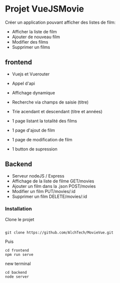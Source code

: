 # Projet VueJSMovie

Créer un application pouvant afficher des listes de film: 
 - Afficher la liste de film
 - Ajouter de nouveau film
 - Modifier des films
 - Supprimer un films

## frontend
 - Vuejs et Vuerouter
 - Appel d'api
 - Affichage dynamique
 - Recherche via champs de saisie (titre)
 - Trie acendant et descendant (titre et années) 

 - 1 page listant la totalité des films
 - 1 page d'ajout de film
 - 1 page de modification de film
 - 1 button de supression


## Backend
 - Serveur nodeJS / Express
 - Affichage de la liste de filme               GET/movies
 - Ajouter un film dans la .json                POST/movies
 - Modifier un film                             PUT/movies/:id
 - Supprimer un film                            DELETE/movies/:id



### Installation
Clone le projet
```code

git clone https://github.com/AlchTech/MovieVue.git

``` 

Puis
``` 
cd frontend
npm run serve
```
new terminal

``` 
cd backend
node server
```